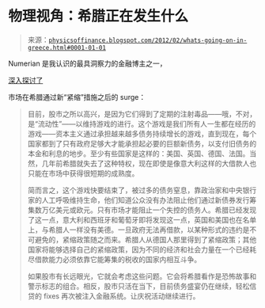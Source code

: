<!--yml

分类：未分类

日期：2024-05-18 07:01:14

-->

# 物理视角：希腊正在发生什么

> 来源：[`physicsoffinance.blogspot.com/2012/02/whats-going-on-in-greece.html#0001-01-01`](http://physicsoffinance.blogspot.com/2012/02/whats-going-on-in-greece.html#0001-01-01)

Numerian 是我认识的最具洞察力的金融博主之一，

[深入探讨了](http://agonist.org/numerian/20120213/delightful_news_out_of_greece_this_morning_for_bankers)

市场在希腊通过新“紧缩”措施之后的 surge：

> 目前，股市之所以高兴，是因为它们得到了定期的注射毒品——哦，不对，是“流动性”——以维持游戏的进行。这个游戏是我们所有人一生都在经历的游戏——资本主义通过承担越来越多债务持续增长的游戏，直到现在，每个国家都到了只有政府足够大才能承担起必要的巨额新债务，以支付旧债务的本金和利息的地步。至少有些国家是这样的：美国、英国、德国、法国。当然，几年前希腊就失去了这种特权，现在即使是像意大利这样的大借款人也只能在市场中获得很短期的成熟度。
> 
> 简而言之，这个游戏快要结束了，被过多的债务窒息，靠政治家和中央银行家的人工呼吸维持生命，他们知道公众没有办法阻止他们通过新债券发行筹集数万亿美元或欧元。只有市场才能阻止一个失控的债务人。希腊已经发现了这一点，意大利和西班牙和葡萄牙即将发现这一点，英国和美国也在名单上，与希腊人一样没有美德。一旦政府无法再借款，以某种形式的违约是不可避免的，紧缩政策随之而来。希腊人从德国人那里得到了紧缩政策；其他国家将能够选择自己的紧缩政策，因为不同的经济和社会力量在一个已经耗尽借款能力必须依靠它能筹集的税收的国家内相互斗争。
> 
> 如果股市有长远眼光，它就会考虑这些问题。它会将希腊看作是恐怖故事和警示标志的组合。相反，股市只活在当下，目前债务盛宴仍在继续，轻松信贷的 fixes 再次被注入金融系统。让庆祝活动继续进行。

